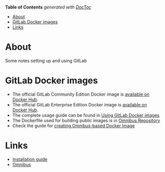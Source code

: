 <!-- START doctoc generated TOC please keep comment here to allow auto update -->
<!-- DON'T EDIT THIS SECTION, INSTEAD RE-RUN doctoc TO UPDATE -->
**Table of Contents**  *generated with [DocToc](https://github.com/thlorenz/doctoc)*

- [About](#about)
- [GitLab Docker images](#gitlab-docker-images)
- [Links](#links)

<!-- END doctoc generated TOC please keep comment here to allow auto update -->

# About

Some notes setting up and using GitLab

# GitLab Docker images

* The official GitLab Community Edition Docker image is [available on Docker Hub](https://hub.docker.com/r/gitlab/gitlab-ce/).
* The official GitLab Enterprise Edition Docker image is [available on Docker Hub](https://hub.docker.com/r/gitlab/gitlab-ee/).
* The complete usage guide can be found in [Using GitLab Docker images](https://docs.gitlab.com/omnibus/docker/)
* The Dockerfile used for building public images is in [Omnibus Repository](https://gitlab.com/gitlab-org/omnibus-gitlab/tree/master/docker)
* Check the guide for [creating Omnibus-based Docker Image](https://docs.gitlab.com/omnibus/build/README.html#build-docker-image)

# Links

* [Installation guide](https://about.gitlab.com/installation/)
* [Omnibus](https://docs.gitlab.com/omnibus/README.html)
